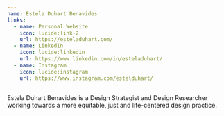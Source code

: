 ```yaml
---
name: Estela Duhart Benavides
links:
  - name: Personal Website
    icon: lucide:link-2
    url: https://esteladuhart.com/
  - name: LinkedIn
    icon: lucide:linkedin
    url: https://www.linkedin.com/in/esteladuhart/
  - name: Instagram
    icon: lucide:instagram
    url: https://www.instagram.com/estelduhart/
---
```


Estela Duhart Benavides is a Design Strategist and Design Researcher working towards a more equitable, just and life-centered design practice.

